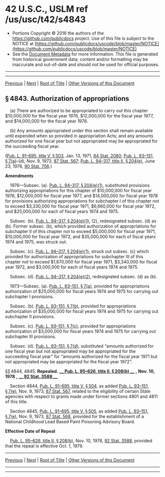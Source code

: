 ---
---

# 42 U.S.C., USLM ref /us/usc/t42/s4843

* Portions Copyright © 2016 the authors of the https://github.com/publicdocs project.
  Use of this file is subject to the NOTICE at [https://github.com/publicdocs/uscode/blob/master/NOTICE](https://github.com/publicdocs/uscode/blob/master/NOTICE)
* See the [Document Metadata](././../../../../..//README.md) for more information.
  This file is generated from historical government data; content and/or formatting may be inaccurate and out-of-date and should not be used for official purposes.

----------
----------

[Previous](./../../../../..//us/usc/t42/ch63/schV/m__us_usc_t42_s4842.md) | [Next](./../../../../..//us/usc/t42/ch63/schV/m__us_usc_t42_s4846.md) | [Root of Title](./../../../../../) | [Other Versions of this Document](https://publicdocs.github.io/go/links?ns=uslm&ref=%2Fus%2Fusc%2Ft42%2Fs4843)

## § 4843. Authorization of appropriations

    (a) There are authorized to be appropriated to carry out this chapter $10,000,000 for the fiscal year 1976, $12,000,000 for the fiscal year 1977, and $14,000,000 for the fiscal year 1978.

    (b) Any amounts appropriated under this section shall remain available until expended when so provided in appropriation Acts; and any amounts authorized for one fiscal year but not appropriated may be appropriated for the succeeding fiscal year.

([Pub. L. 91–695, title V, § 503][/us/pl/91/695/s503], Jan. 13, 1971, [84 Stat. 2080][/us/stat/84/2080]; [Pub. L. 93–151, § 7(a)][/us/pl/93/151/s7/a]–(d), Nov. 9, 1973, [87 Stat. 567][/us/stat/87/567]; [Pub. L. 94–317, title II, § 204(e)][/us/pl/94/317/s204/e], June 23, 1976, [90 Stat. 706][/us/stat/90/706].)

 __Amendments__ 

    1976—Subsec. (a). [Pub. L. 94–317, § 204(e)(1)][/us/pl/94/317/s204/e/1], substituted provisions authorizing appropriations for this chapter of $10,000,000 for fiscal year 1976, $12,000,000 for fiscal year 1977, and $14,000,000 for fiscal year 1978 for provisions authorizing appropriations for subchapter I of this chapter not to exceed $3,330,000 for fiscal year 1971, $6,660,000 for fiscal year 1972, and $25,000,000 for each of fiscal years 1974 and 1975.

    Subsec. (b). [Pub. L. 94–317, § 204(e)(1)][/us/pl/94/317/s204/e/1], (2), redesignated subsec. (d) as (b). Former subsec. (b), which provided authorization of appropriations for subchapter II of this chapter not to exceed $5,000,000 for fiscal year 1971, $10,000,000 for fiscal year 1972, and $35,000,000 for each of fiscal years 1974 and 1975, was struck out.

    Subsec. (c). [Pub. L. 94–317, § 204(e)(1)][/us/pl/94/317/s204/e/1], struck out subsec. (c) which provided for authorization of appropriations for subchapter III of this chapter not to exceed $1,670,000 for fiscal year 1971, $3,340,000 for fiscal year 1972, and $3,000,000 for each of fiscal years 1974 and 1975.

    Subsec. (d). [Pub. L. 94–317, § 204(e)(2)][/us/pl/94/317/s204/e/2], redesignated subsec. (d) as (b).

    1973—Subsec. (a). [Pub. L. 93–151, § 7(a)][/us/pl/93/151/s7/a], provided for appropriations authorization of $25,000,000 for fiscal years 1974 and 1975 for carrying out subchapter I provisions.

    Subsec. (b). [Pub. L. 93–151, § 7(b)][/us/pl/93/151/s7/b], provided for appropriations authorization of $35,000,000 for fiscal years 1974 and 1975 for carrying out subchapter II provisions.

    Subsec. (c). [Pub. L. 93–151, § 7(c)][/us/pl/93/151/s7/c], provided for appropriations authorization of $3,000,000 for fiscal years 1974 and 1975 for carrying out subchapter III provisions.

    Subsec. (d). [Pub. L. 93–151, § 7(d)][/us/pl/93/151/s7/d], substituted “amounts authorized for one fiscal year but not appropriated may be appropriated for the succeeding fiscal year” for “amounts authorized for the fiscal year 1971 but not appropriated may be appropriated for the fiscal year 1972”.

§§ 4844, 4845. __Repealed.__  __[__  __Pub. L. 95–626, title II, § 208(b)__  __][/us/pl/95/626/s208/b]__  __,__  __Nov. 10, 1978__  __,__  __[__  __92 Stat. 3588__  __][/us/stat/92/3588]__ 

    Section 4844, [Pub. L. 91–695, title V, § 504][/us/pl/91/695/s504], as added [Pub. L. 93–151, § 7(e)][/us/pl/93/151/s7/e], Nov. 9, 1973, [87 Stat. 567][/us/stat/87/567], related to the eligibility of certain State agencies with respect to grants made under former sections 4801 and 4811 of this title.

    Section 4845, [Pub. L. 91–695, title V, § 505][/us/pl/91/695/s505], as added [Pub. L. 93–151, § 7(e)][/us/pl/93/151/s7/e], Nov. 9, 1973, [87 Stat. 568][/us/stat/87/568], provided for the establishment of a National Childhood Lead Based Paint Poisoning Advisory Board.

 __Effective Date of Repeal__ 

    [Pub. L. 95–626, title II, § 208(b)][/us/pl/95/626/s208/b], Nov. 10, 1978, [92 Stat. 3588][/us/stat/92/3588], provided that the repeal is effective Oct. 1, 1979.

----------

[Previous](./../../../../..//us/usc/t42/ch63/schV/m__us_usc_t42_s4842.md) | [Next](./../../../../..//us/usc/t42/ch63/schV/m__us_usc_t42_s4846.md) | [Root of Title](./../../../../../) | [Other Versions of this Document](https://publicdocs.github.io/go/links?ns=uslm&ref=%2Fus%2Fusc%2Ft42%2Fs4843)

----------
----------

[/us/pl/91/695/s503]: https://publicdocs.github.io/go/links?ns=uslm&ref=%2Fus%2Fpl%2F91%2F695%2Fs503
[/us/stat/84/2080]: https://publicdocs.github.io/go/links?ns=uslm&ref=%2Fus%2Fstat%2F84%2F2080
[/us/pl/93/151/s7/a]: https://publicdocs.github.io/go/links?ns=uslm&ref=%2Fus%2Fpl%2F93%2F151%2Fs7%2Fa
[/us/stat/87/567]: https://publicdocs.github.io/go/links?ns=uslm&ref=%2Fus%2Fstat%2F87%2F567
[/us/pl/94/317/s204/e]: https://publicdocs.github.io/go/links?ns=uslm&ref=%2Fus%2Fpl%2F94%2F317%2Fs204%2Fe
[/us/stat/90/706]: https://publicdocs.github.io/go/links?ns=uslm&ref=%2Fus%2Fstat%2F90%2F706
[/us/pl/94/317/s204/e/1]: https://publicdocs.github.io/go/links?ns=uslm&ref=%2Fus%2Fpl%2F94%2F317%2Fs204%2Fe%2F1
[/us/pl/94/317/s204/e/1]: https://publicdocs.github.io/go/links?ns=uslm&ref=%2Fus%2Fpl%2F94%2F317%2Fs204%2Fe%2F1
[/us/pl/94/317/s204/e/1]: https://publicdocs.github.io/go/links?ns=uslm&ref=%2Fus%2Fpl%2F94%2F317%2Fs204%2Fe%2F1
[/us/pl/94/317/s204/e/2]: https://publicdocs.github.io/go/links?ns=uslm&ref=%2Fus%2Fpl%2F94%2F317%2Fs204%2Fe%2F2
[/us/pl/93/151/s7/a]: https://publicdocs.github.io/go/links?ns=uslm&ref=%2Fus%2Fpl%2F93%2F151%2Fs7%2Fa
[/us/pl/93/151/s7/b]: https://publicdocs.github.io/go/links?ns=uslm&ref=%2Fus%2Fpl%2F93%2F151%2Fs7%2Fb
[/us/pl/93/151/s7/c]: https://publicdocs.github.io/go/links?ns=uslm&ref=%2Fus%2Fpl%2F93%2F151%2Fs7%2Fc
[/us/pl/93/151/s7/d]: https://publicdocs.github.io/go/links?ns=uslm&ref=%2Fus%2Fpl%2F93%2F151%2Fs7%2Fd
[/us/pl/95/626/s208/b]: https://publicdocs.github.io/go/links?ns=uslm&ref=%2Fus%2Fpl%2F95%2F626%2Fs208%2Fb
[/us/stat/92/3588]: https://publicdocs.github.io/go/links?ns=uslm&ref=%2Fus%2Fstat%2F92%2F3588
[/us/pl/91/695/s504]: https://publicdocs.github.io/go/links?ns=uslm&ref=%2Fus%2Fpl%2F91%2F695%2Fs504
[/us/pl/93/151/s7/e]: https://publicdocs.github.io/go/links?ns=uslm&ref=%2Fus%2Fpl%2F93%2F151%2Fs7%2Fe
[/us/stat/87/567]: https://publicdocs.github.io/go/links?ns=uslm&ref=%2Fus%2Fstat%2F87%2F567
[/us/pl/91/695/s505]: https://publicdocs.github.io/go/links?ns=uslm&ref=%2Fus%2Fpl%2F91%2F695%2Fs505
[/us/pl/93/151/s7/e]: https://publicdocs.github.io/go/links?ns=uslm&ref=%2Fus%2Fpl%2F93%2F151%2Fs7%2Fe
[/us/stat/87/568]: https://publicdocs.github.io/go/links?ns=uslm&ref=%2Fus%2Fstat%2F87%2F568
[/us/pl/95/626/s208/b]: https://publicdocs.github.io/go/links?ns=uslm&ref=%2Fus%2Fpl%2F95%2F626%2Fs208%2Fb
[/us/stat/92/3588]: https://publicdocs.github.io/go/links?ns=uslm&ref=%2Fus%2Fstat%2F92%2F3588


